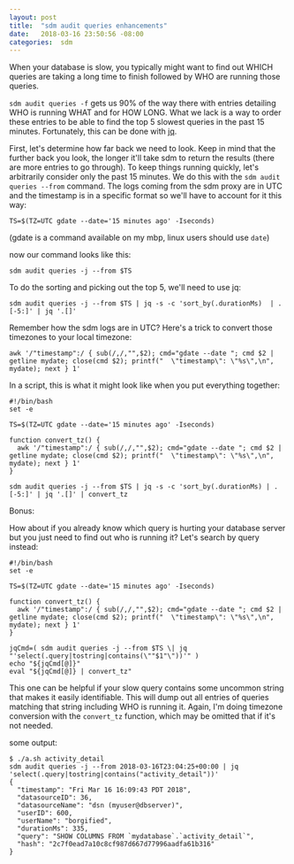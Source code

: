 ```yaml
---
layout: post
title:  "sdm audit queries enhancements"
date:   2018-03-16 23:50:56 -08:00
categories:  sdm
---
```


When your database is slow, you typically might want to find out WHICH queries are taking a long time to finish followed by WHO are running those queries.

`sdm audit queries -f` gets us 90% of the way there with entries detailing WHO is running WHAT and for HOW LONG. What we lack is a way to order these entries to be able to find the top 5 slowest queries in the past 15 minutes. Fortunately, this can be done with [jq](https://stedolan.github.io/jq/).

First, let's determine how far back we need to look. Keep in mind that the further back you look, the longer it'll take sdm to return the results (there are more entries to go through). To keep things running quickly, let's arbitrarily consider only the past 15 minutes. We do this with the `sdm audit queries --from` command. The logs coming from the sdm proxy are in UTC and the timestamp is in a specific format so we'll have to account for it this way:

```
TS=$(TZ=UTC gdate --date='15 minutes ago' -Iseconds)
```

(gdate is a command available on my mbp, linux users should use `date`)

now our command looks like this:
```
sdm audit queries -j --from $TS
```

To do the sorting and picking out the top 5, we'll need to use jq:
```
sdm audit queries -j --from $TS | jq -s -c 'sort_by(.durationMs)  | .[-5:]' | jq '.[]'
```

Remember how the sdm logs are in UTC? Here's a trick to convert those timezones to your local timezone:
```
awk '/"timestamp":/ { sub(/,/,"",$2); cmd="gdate --date "; cmd $2 | getline mydate; close(cmd $2); printf("  \"timestamp\": \"%s\",\n", mydate); next } 1'
```

In a script, this is what it might look like when you put everything together:
```
#!/bin/bash
set -e

TS=$(TZ=UTC gdate --date='15 minutes ago' -Iseconds)

function convert_tz() {
  awk '/"timestamp":/ { sub(/,/,"",$2); cmd="gdate --date "; cmd $2 | getline mydate; close(cmd $2); printf("  \"timestamp\": \"%s\",\n", mydate); next } 1'
}

sdm audit queries -j --from $TS | jq -s -c 'sort_by(.durationMs) | .[-5:]' | jq '.[]' | convert_tz
```


Bonus:

How about if you already know which query is hurting your database server but you just need to find out who is running it? Let's search by query instead:

```
#!/bin/bash
set -e

TS=$(TZ=UTC gdate --date='15 minutes ago' -Iseconds)

function convert_tz() {
  awk '/"timestamp":/ { sub(/,/,"",$2); cmd="gdate --date "; cmd $2 | getline mydate; close(cmd $2); printf("  \"timestamp\": \"%s\",\n", mydate); next } 1'
}

jqCmd=( sdm audit queries -j --from $TS \| jq "'select(.query|tostring|contains(\""$1"\"))'" )
echo "${jqCmd[@]}"
eval "${jqCmd[@]} | convert_tz"
```

This one can be helpful if your slow query contains some uncommon string that makes it easily identifiable. This will dump out all entries of queries matching that string including WHO is running it. Again, I'm doing timezone conversion with the `convert_tz` function, which may be omitted that if it's not needed.

some output:
```
$ ./a.sh activity_detail
sdm audit queries -j --from 2018-03-16T23:04:25+00:00 | jq 'select(.query|tostring|contains("activity_detail"))'
{
  "timestamp": "Fri Mar 16 16:09:43 PDT 2018",
  "datasourceID": 36,
  "datasourceName": "dsn (myuser@dbserver)",
  "userID": 600,
  "userName": "borgified",
  "durationMs": 335,
  "query": "SHOW COLUMNS FROM `mydatabase`.`activity_detail`",
  "hash": "2c7f0ead7a10c8cf987d667d77996aadfa61b316"
}
```
